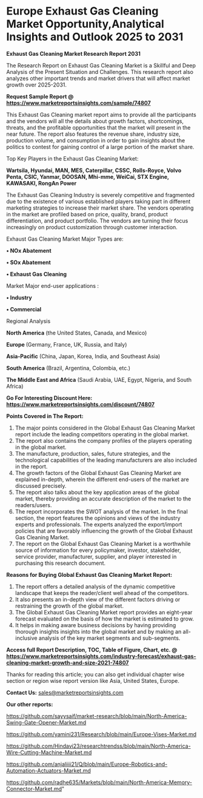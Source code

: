 # Europe Exhaust Gas Cleaning Market Opportunity,Analytical Insights and Outlook 2025 to 2031

<strong>Exhaust Gas Cleaning Market Research Report 2031</strong>

The Research Report on Exhaust Gas Cleaning Market is a Skillful and Deep Analysis of the Present Situation and Challenges. This research report also analyzes other important trends and market drivers that will affect market growth over 2025-2031.

<strong>Request Sample Report @ <a href=https://www.marketreportsinsights.com/sample/74807>https://www.marketreportsinsights.com/sample/74807</a></strong>

This Exhaust Gas Cleaning market report aims to provide all the participants and the vendors will all the details about growth factors, shortcomings, threats, and the profitable opportunities that the market will present in the near future. The report also features the revenue share, industry size, production volume, and consumption in order to gain insights about the politics to contest for gaining control of a large portion of the market share.

Top Key Players in the Exhaust Gas Cleaning Market:

<strong>Wartsila, Hyundai, MAN, MES, Caterpillar, CSSC, Rolls-Royce, Volvo Penta, CSIC, Yanmar, DOOSAN, Mhi-mme, WeiCai, STX Engine, KAWASAKI, RongAn Power</strong>

The Exhaust Gas Cleaning Industry is severely competitive and fragmented due to the existence of various established players taking part in different marketing strategies to increase their market share. The vendors operating in the market are profiled based on price, quality, brand, product differentiation, and product portfolio. The vendors are turning their focus increasingly on product customization through customer interaction.

Exhaust Gas Cleaning Market Major Types are:

<strong>• NOx Abatement

• SOx Abatement

• Exhaust Gas Cleaning</strong>

Market Major end-user applications :

<strong>• Industry

• Commercial</strong>

Regional Analysis

</u><strong><b>North America</b></strong> (the United States, Canada, and Mexico)

<strong><b>Europe </b></strong>(Germany, France, UK, Russia, and Italy)

<strong><b>Asia-Pacific</b></strong> (China, Japan, Korea, India, and Southeast Asia)

<strong><b>South America</b></strong> (Brazil, Argentina, Colombia, etc.)

<strong><b>The Middle East and Africa</b></strong> (Saudi Arabia, UAE, Egypt, Nigeria, and South Africa)

<strong>Go For Interesting Discount Here: <a href=https://www.marketreportsinsights.com/discount/74807>https://www.marketreportsinsights.com/discount/74807</a></strong>

<strong>Points Covered in The Report:</strong>
<ol>
  <li>The major points considered in the Global Exhaust Gas Cleaning Market report include the leading competitors operating in the global market.</li>
  <li>The report also contains the company profiles of the players operating in the global market.</li>
  <li>The manufacture, production, sales, future strategies, and the technological capabilities of the leading manufacturers are also included in the report.</li>
  <li>The growth factors of the Global Exhaust Gas Cleaning Market are explained in-depth, wherein the different end-users of the market are discussed precisely.</li>
  <li>The report also talks about the key application areas of the global market, thereby providing an accurate description of the market to the readers/users.</li>
  <li>The report incorporates the SWOT analysis of the market. In the final section, the report features the opinions and views of the industry experts and professionals. The experts analyzed the export/import policies that are favorably influencing the growth of the Global Exhaust Gas Cleaning Market.</li>
  <li>The report on the Global Exhaust Gas Cleaning Market is a worthwhile source of information for every policymaker, investor, stakeholder, service provider, manufacturer, supplier, and player interested in purchasing this research document.</li>
</ol>
<strong>Reasons for Buying Global Exhaust Gas Cleaning Market Report:</strong>

<ol>
  <li>The report offers a detailed analysis of the dynamic competitive landscape that keeps the reader/client well ahead of the competitors.</li>
  <li>It also presents an in-depth view of the different factors driving or restraining the growth of the global market.</li>
  <li>The Global Exhaust Gas Cleaning Market report provides an eight-year forecast evaluated on the basis of how the market is estimated to grow.</li>
  <li>It helps in making aware business decisions by having providing thorough insights insights into the global market and by making an all-inclusive analysis of the key market segments and sub-segments.</li>
</ol>
<strong>Access full Report Description, TOC, Table of Figure, Chart, etc. @ <a href=https://www.marketreportsinsights.com/industry-forecast/exhaust-gas-cleaning-market-growth-and-size-2021-74807>https://www.marketreportsinsights.com/industry-forecast/exhaust-gas-cleaning-market-growth-and-size-2021-74807</a></strong>


Thanks for reading this article; you can also get individual chapter wise section or region wise report version like Asia, United States, Europe.

<strong>Contact Us:</strong>
sales@marketreportsinsights.com

<strong>Our other reports:</strong>

<a href=https://github.com/sayysaif/market-research/blob/main/North-America-Swing-Gate-Opener-Market.md>https://github.com/sayysaif/market-research/blob/main/North-America-Swing-Gate-Opener-Market.md</a>

<a href=https://github.com/yamini231/Research/blob/main/Europe-Vises-Market.md>https://github.com/yamini231/Research/blob/main/Europe-Vises-Market.md</a>

<a href=https://github.com/Hindavi23/researchtrendss/blob/main/North-America-Wire-Cutting-Machine-Market.md>https://github.com/Hindavi23/researchtrendss/blob/main/North-America-Wire-Cutting-Machine-Market.md</a>

<a href=https://github.com/anjaliiii21/Q/blob/main/Europe-Robotics-and-Automation-Actuators-Market.md>https://github.com/anjaliiii21/Q/blob/main/Europe-Robotics-and-Automation-Actuators-Market.md</a>

<a href=https://github.com/radhe635/Markets/blob/main/North-America-Memory-Connector-Market.md>https://github.com/radhe635/Markets/blob/main/North-America-Memory-Connector-Market.md</a>"
